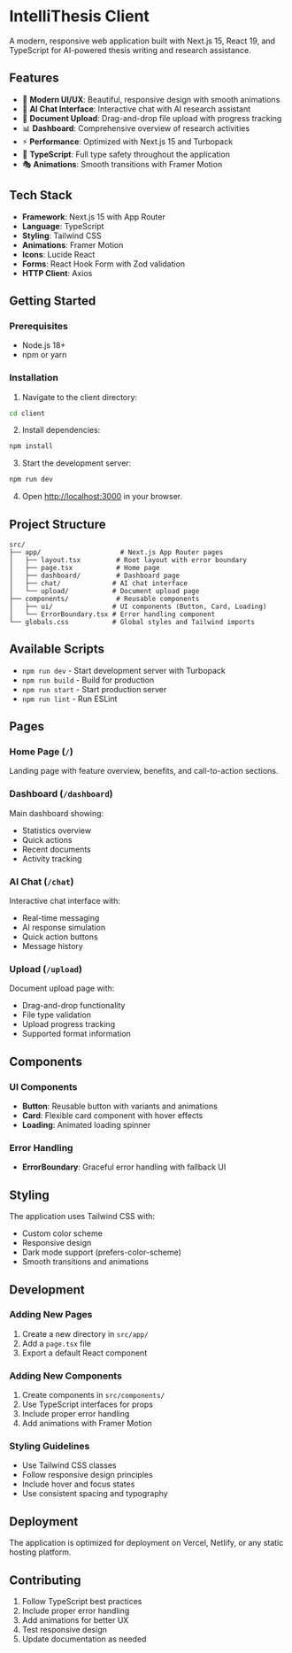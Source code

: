 # IntelliThesis Client

A modern, responsive web application built with Next.js 15, React 19, and TypeScript for AI-powered thesis writing and research assistance.

## Features

- 🎨 **Modern UI/UX**: Beautiful, responsive design with smooth animations
- 🤖 **AI Chat Interface**: Interactive chat with AI research assistant
- 📁 **Document Upload**: Drag-and-drop file upload with progress tracking
- 📊 **Dashboard**: Comprehensive overview of research activities
- ⚡ **Performance**: Optimized with Next.js 15 and Turbopack
- 🎯 **TypeScript**: Full type safety throughout the application
- 🎭 **Animations**: Smooth transitions with Framer Motion

## Tech Stack

- **Framework**: Next.js 15 with App Router
- **Language**: TypeScript
- **Styling**: Tailwind CSS
- **Animations**: Framer Motion
- **Icons**: Lucide React
- **Forms**: React Hook Form with Zod validation
- **HTTP Client**: Axios

## Getting Started

### Prerequisites

- Node.js 18+ 
- npm or yarn

### Installation

1. Navigate to the client directory:
```bash
cd client
```

2. Install dependencies:
```bash
npm install
```

3. Start the development server:
```bash
npm run dev
```

4. Open [http://localhost:3000](http://localhost:3000) in your browser.

## Project Structure

```
src/
├── app/                    # Next.js App Router pages
│   ├── layout.tsx         # Root layout with error boundary
│   ├── page.tsx           # Home page
│   ├── dashboard/         # Dashboard page
│   ├── chat/             # AI chat interface
│   └── upload/           # Document upload page
├── components/            # Reusable components
│   ├── ui/               # UI components (Button, Card, Loading)
│   └── ErrorBoundary.tsx # Error handling component
└── globals.css           # Global styles and Tailwind imports
```

## Available Scripts

- `npm run dev` - Start development server with Turbopack
- `npm run build` - Build for production
- `npm run start` - Start production server
- `npm run lint` - Run ESLint

## Pages

### Home Page (`/`)
Landing page with feature overview, benefits, and call-to-action sections.

### Dashboard (`/dashboard`)
Main dashboard showing:
- Statistics overview
- Quick actions
- Recent documents
- Activity tracking

### AI Chat (`/chat`)
Interactive chat interface with:
- Real-time messaging
- AI response simulation
- Quick action buttons
- Message history

### Upload (`/upload`)
Document upload page with:
- Drag-and-drop functionality
- File type validation
- Upload progress tracking
- Supported format information

## Components

### UI Components
- **Button**: Reusable button with variants and animations
- **Card**: Flexible card component with hover effects
- **Loading**: Animated loading spinner

### Error Handling
- **ErrorBoundary**: Graceful error handling with fallback UI

## Styling

The application uses Tailwind CSS with:
- Custom color scheme
- Responsive design
- Dark mode support (prefers-color-scheme)
- Smooth transitions and animations

## Development

### Adding New Pages
1. Create a new directory in `src/app/`
2. Add a `page.tsx` file
3. Export a default React component

### Adding New Components
1. Create components in `src/components/`
2. Use TypeScript interfaces for props
3. Include proper error handling
4. Add animations with Framer Motion

### Styling Guidelines
- Use Tailwind CSS classes
- Follow responsive design principles
- Include hover and focus states
- Use consistent spacing and typography

## Deployment

The application is optimized for deployment on Vercel, Netlify, or any static hosting platform.

## Contributing

1. Follow TypeScript best practices
2. Include proper error handling
3. Add animations for better UX
4. Test responsive design
5. Update documentation as needed

